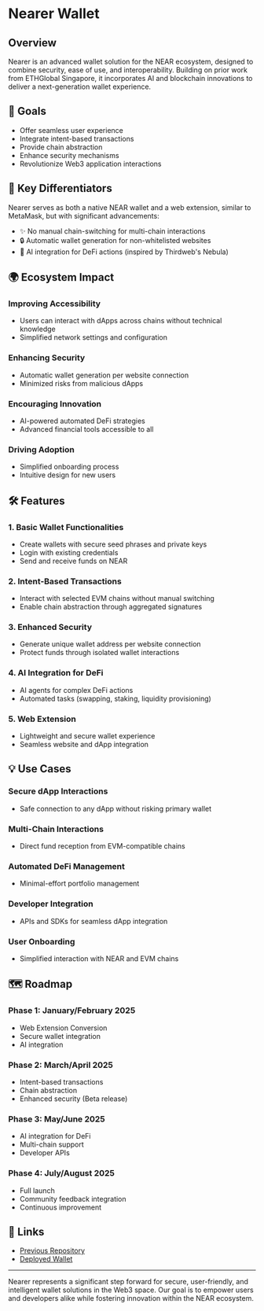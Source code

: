 # Nearer Wallet

## Overview
Nearer is an advanced wallet solution for the NEAR ecosystem, designed to combine security, ease of use, and interoperability. Building on prior work from ETHGlobal Singapore, it incorporates AI and blockchain innovations to deliver a next-generation wallet experience.

## 🎯 Goals
- Offer seamless user experience
- Integrate intent-based transactions
- Provide chain abstraction
- Enhance security mechanisms
- Revolutionize Web3 application interactions

## 🌟 Key Differentiators
Nearer serves as both a native NEAR wallet and a web extension, similar to MetaMask, but with significant advancements:

- ✨ No manual chain-switching for multi-chain interactions
- 🔒 Automatic wallet generation for non-whitelisted websites
- 🤖 AI integration for DeFi actions (inspired by Thirdweb's Nebula)

## 🌍 Ecosystem Impact

### Improving Accessibility
- Users can interact with dApps across chains without technical knowledge
- Simplified network settings and configuration

### Enhancing Security
- Automatic wallet generation per website connection
- Minimized risks from malicious dApps

### Encouraging Innovation
- AI-powered automated DeFi strategies
- Advanced financial tools accessible to all

### Driving Adoption
- Simplified onboarding process
- Intuitive design for new users

## 🛠 Features

### 1. Basic Wallet Functionalities
- Create wallets with secure seed phrases and private keys
- Login with existing credentials
- Send and receive funds on NEAR

### 2. Intent-Based Transactions
- Interact with selected EVM chains without manual switching
- Enable chain abstraction through aggregated signatures

### 3. Enhanced Security
- Generate unique wallet address per website connection
- Protect funds through isolated wallet interactions

### 4. AI Integration for DeFi
- AI agents for complex DeFi actions
- Automated tasks (swapping, staking, liquidity provisioning)

### 5. Web Extension
- Lightweight and secure wallet experience
- Seamless website and dApp integration

## 💡 Use Cases

### Secure dApp Interactions
- Safe connection to any dApp without risking primary wallet

### Multi-Chain Interactions
- Direct fund reception from EVM-compatible chains

### Automated DeFi Management
- Minimal-effort portfolio management

### Developer Integration
- APIs and SDKs for seamless dApp integration

### User Onboarding
- Simplified interaction with NEAR and EVM chains

## 🗺 Roadmap

### Phase 1: January/February 2025
- Web Extension Conversion
- Secure wallet integration
- AI integration

### Phase 2: March/April 2025
- Intent-based transactions
- Chain abstraction
- Enhanced security (Beta release)

### Phase 3: May/June 2025
- AI integration for DeFi
- Multi-chain support
- Developer APIs

### Phase 4: July/August 2025
- Full launch
- Community feedback integration
- Continuous improvement

## 🔗 Links
- [Previous Repository](https://github.com/derek2403/NEARer)
- [Deployed Wallet](https://near-alpha.vercel.app/)

---

Nearer represents a significant step forward for secure, user-friendly, and intelligent wallet solutions in the Web3 space. Our goal is to empower users and developers alike while fostering innovation within the NEAR ecosystem.
